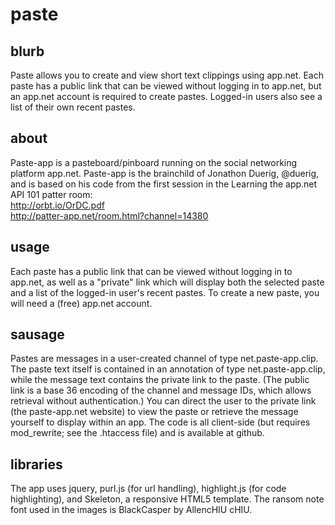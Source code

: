 paste
=====

blurb
-----

Paste allows you to create and view short text clippings using app.net. Each paste has a public link that can be viewed without logging in to app.net, but an app.net account is required to create pastes.  Logged-in users also see a list of their own recent pastes.

about
-----

Paste-app is a pasteboard/pinboard running on the social networking platform app.net.  Paste-app is the brainchild of Jonathon Duerig, @duerig, and is based on his code from the first session in the Learning the app.net API 101 patter room:  
http://orbt.io/OrDC.pdf   
http://patter-app.net/room.html?channel=14380  

usage
-----

Each paste has a public link that can be viewed without logging in to app.net, as well as a "private" link which will display both the selected paste and a list of the logged-in user's recent pastes.  To create a new paste, you will need a (free) app.net account. 

sausage
-------

Pastes are messages in a user-created channel of type net.paste-app.clip.  The paste text itself is contained in an annotation of type net.paste-app.clip, while the message text contains the private link to the paste.  (The public link is a base 36 encoding of the channel and message IDs, which allows retrieval without authentication.)  You can direct the user to the private link (the paste-app.net website) to view the paste or retrieve the message yourself to display within an app.  The code is all client-side (but requires mod_rewrite; see the .htaccess file) and is available at github.  


libraries
---------

The app uses jquery, purl.js (for url handling), highlight.js (for code highlighting), and Skeleton, a responsive HTML5 template.  The ransom note font used in the images is BlackCasper by AllencHIU cHIU.



